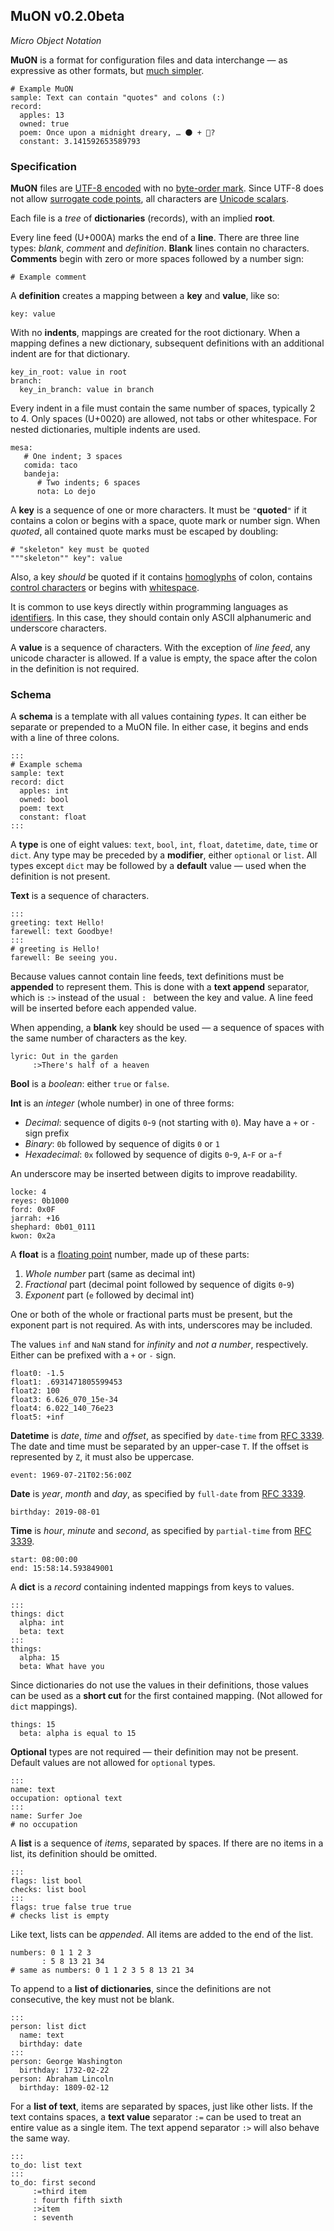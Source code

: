 ## MuON v0.2.0beta

*Micro Object Notation*

**MuON** is a format for configuration files and data interchange — as
expressive as other formats, but [much simpler](WHY.md).

```
# Example MuON
sample: Text can contain "quotes" and colons (:)
record:
  apples: 13
  owned: true
  poem: Once upon a midnight dreary, … 🌑 + 🌁?
  constant: 3.141592653589793
```

### Specification

**MuON** files are [UTF-8 encoded](https://en.wikipedia.org/wiki/UTF-8) with no
[byte-order mark](https://unicode.org/glossary/#byte_order_mark).  Since UTF-8
does not allow
[surrogate code points](https://unicode.org/glossary/#surrogate_code_point),
all characters are
[Unicode scalars](https://unicode.org/glossary/#unicode_scalar_value).

Each file is a *tree* of **dictionaries** (records), with an implied **root**.

Every line feed (U+000A) marks the end of a **line**.  There are three line
types: *blank*, *comment* and *definition*.  **Blank** lines contain no
characters.  **Comments** begin with zero or more spaces followed by a number
sign:

`# Example comment`

A **definition** creates a mapping between a **key** and **value**, like so:
```
key: value
```

With no **indents**, mappings are created for the root dictionary.  When a
mapping defines a new dictionary, subsequent definitions with an additional
indent are for that dictionary.

```
key_in_root: value in root
branch:
  key_in_branch: value in branch
```

Every indent in a file must contain the same number of spaces, typically 2 to 4.
Only spaces (U+0020) are allowed, not tabs or other whitespace.  For nested
dictionaries, multiple indents are used.

```
mesa:
   # One indent; 3 spaces
   comida: taco
   bandeja:
      # Two indents; 6 spaces
      nota: Lo dejo
```

A **key** is a sequence of one or more characters.  It must be `"`**quoted**`"`
if it contains a colon or begins with a space, quote mark or number sign.  When
*quoted*, all contained quote marks must be escaped by doubling:

```
# "skeleton" key must be quoted
"""skeleton"" key": value
```

Also, a key *should* be quoted if it contains
[homoglyphs](https://en.wikipedia.org/wiki/Homoglyph#Unicode_homoglyphs)
of colon, contains
[control characters](https://en.wikipedia.org/wiki/Unicode_control_characters)
or begins with [whitespace](https://en.wikipedia.org/wiki/Whitespace_character).

It is common to use keys directly within programming languages as
[identifiers](https://en.wikipedia.org/wiki/Identifier#In_computer_languages).
In this case, they should contain only ASCII alphanumeric and underscore
characters.

A **value** is a sequence of characters.  With the exception of *line feed*, any
unicode character is allowed.  If a value is empty, the space after the colon in
the definition is not required.

### Schema

A **schema** is a template with all values containing *types*.  It can either be
separate or prepended to a MuON file.  In either case, it begins and ends with a
line of three colons.

```
:::
# Example schema
sample: text
record: dict
  apples: int
  owned: bool
  poem: text
  constant: float
:::
```

A **type** is one of eight values: `text`, `bool`, `int`, `float`, `datetime`,
`date`, `time` or `dict`.  Any type may be preceded by a **modifier**, either
`optional` or `list`.  All types except `dict` may be followed by a **default**
value — used when the definition is not present.

**Text** is a sequence of characters.
```
:::
greeting: text Hello!
farewell: text Goodbye!
:::
# greeting is Hello!
farewell: Be seeing you.
```

Because values cannot contain line feeds, text definitions must be **appended**
to represent them.  This is done with a **text append** separator, which is `:>`
instead of the usual `: ` between the key and value.  A line feed will be
inserted before each appended value.

When appending, a **blank** key should be used — a sequence of spaces with the
same number of characters as the key.

```
lyric: Out in the garden
     :>There's half of a heaven
```

**Bool** is a *boolean*: either `true` or `false`.

**Int** is an *integer* (whole number) in one of three forms:

  * *Decimal*: sequence of digits `0`-`9` (not starting with `0`).  May have a
    `+` or `-` sign prefix
  * *Binary*: `0b` followed by sequence of digits `0` or `1`
  * *Hexadecimal*: `0x` followed by sequence of digits `0`-`9`, `A`-`F` or
    `a`-`f`

An underscore may be inserted between digits to improve readability.

```
locke: 4
reyes: 0b1000
ford: 0x0F
jarrah: +16
shephard: 0b01_0111
kwon: 0x2a
```

A **float** is a
[floating point](https://en.wikipedia.org/wiki/IEEE_754) number, made up of
these parts:
  1. *Whole number* part (same as decimal int)
  2. *Fractional* part (decimal point followed by sequence of digits `0`-`9`)
  3. *Exponent* part (`e` followed by decimal int)

One or both of the whole or fractional parts must be present, but the exponent
part is not required.  As with ints, underscores may be included.

The values `inf` and `NaN` stand for *infinity* and *not a number*,
respectively.  Either can be prefixed with a `+` or `-` sign.

```
float0: -1.5
float1: .6931471805599453
float2: 100
float3: 6.626_070_15e-34
float4: 6.022_140_76e23
float5: +inf
```

**Datetime** is *date*, *time* and *offset*, as specified by `date-time`
from [RFC 3339](https://tools.ietf.org/html/rfc3339#section-5.6).  The date and
time must be separated by an upper-case `T`.  If the offset is represented by
`Z`, it must also be uppercase.
```
event: 1969-07-21T02:56:00Z
```

**Date** is *year*, *month* and *day*, as specified by `full-date` from
[RFC 3339](https://tools.ietf.org/html/rfc3339#section-5.6).
```
birthday: 2019-08-01
```

**Time** is *hour*, *minute* and *second*, as specified by `partial-time` from
[RFC 3339](https://tools.ietf.org/html/rfc3339#section-5.6).
```
start: 08:00:00
end: 15:58:14.593849001
```

A **dict** is a *record* containing indented mappings from keys to values.

```
:::
things: dict
  alpha: int
  beta: text
:::
things:
  alpha: 15
  beta: What have you
```

Since dictionaries do not use the values in their definitions, those values can
be used as a **short cut** for the first contained mapping.  (Not allowed for
`dict` mappings).
```
things: 15
  beta: alpha is equal to 15
```

**Optional** types are not required — their definition may not be present.
Default values are not allowed for `optional` types.

```
:::
name: text
occupation: optional text
:::
name: Surfer Joe
# no occupation
```

A **list** is a sequence of *items*, separated by spaces.  If there are no
items in a list, its definition should be omitted.
```
:::
flags: list bool
checks: list bool
:::
flags: true false true true
# checks list is empty
```

Like text, lists can be *appended*.  All items are added to the end of the
list.

```
numbers: 0 1 1 2 3
       : 5 8 13 21 34
# same as numbers: 0 1 1 2 3 5 8 13 21 34
```

To append to a **list of dictionaries**, since the definitions are not
consecutive, the key must not be blank.
```
:::
person: list dict
  name: text
  birthday: date
:::
person: George Washington
  birthday: 1732-02-22
person: Abraham Lincoln
  birthday: 1809-02-12
```

For a **list of text**, items are separated by spaces, just like other lists.
If the text contains spaces, a **text value** separator `:=` can be used to
treat an entire value as a single item.  The text append separator `:>` will
also behave the same way.

```
:::
to_do: list text
:::
to_do: first second
     :=third item
     : fourth fifth sixth
     :>item
     : seventh
```
